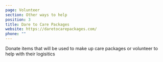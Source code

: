 ```yaml
---
page: Volunteer
section: Other ways to help
position: 3
title: Dare to Care Packages
website: https://daretocarepackages.com/
phone: ""
---
```

Donate items that will be used to make up care packages or volunteer to help with their logisitics
